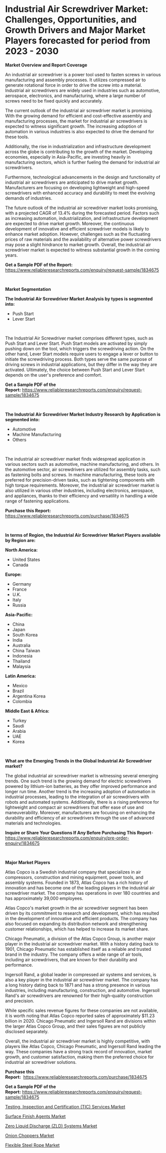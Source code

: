 <p><h1>Industrial Air Screwdriver Market: Challenges, Opportunities, and Growth Drivers and Major Market Players forecasted for period from 2023 - 2030</h1></p><p><strong>Market Overview and Report Coverage</strong></p>
<p><p>An industrial air screwdriver is a power tool used to fasten screws in various manufacturing and assembly processes. It utilizes compressed air to generate rotational force in order to drive the screw into a material. Industrial air screwdrivers are widely used in industries such as automotive, aerospace, electronics, and manufacturing, where a large number of screws need to be fixed quickly and accurately.</p><p>The current outlook of the industrial air screwdriver market is promising. With the growing demand for efficient and cost-effective assembly and manufacturing processes, the market for industrial air screwdrivers is expected to witness significant growth. The increasing adoption of automation in various industries is also expected to drive the demand for these tools.</p><p>Additionally, the rise in industrialization and infrastructure development across the globe is contributing to the growth of the market. Developing economies, especially in Asia-Pacific, are investing heavily in manufacturing sectors, which is further fueling the demand for industrial air screwdrivers.</p><p>Furthermore, technological advancements in the design and functionality of industrial air screwdrivers are anticipated to drive market growth. Manufacturers are focusing on developing lightweight and high-speed screwdrivers with enhanced accuracy and durability to meet the evolving demands of industries.</p><p>The future outlook of the industrial air screwdriver market looks promising, with a projected CAGR of 13.4% during the forecasted period. Factors such as increasing automation, industrialization, and infrastructure development are expected to drive market growth. Moreover, the continuous development of innovative and efficient screwdriver models is likely to enhance market adoption. However, challenges such as the fluctuating prices of raw materials and the availability of alternative power screwdrivers may pose a slight hindrance to market growth. Overall, the industrial air screwdriver market is expected to witness substantial growth in the coming years.</p></p>
<p><strong>Get a Sample PDF of the Report:</strong> <a href="https://www.reliableresearchreports.com/enquiry/request-sample/1834675">https://www.reliableresearchreports.com/enquiry/request-sample/1834675</a></p>
<p>&nbsp;</p>
<p><strong>Market Segmentation</strong></p>
<p><strong>The Industrial Air Screwdriver Market Analysis by types is segmented into:</strong></p>
<p><ul><li>Push Start</li><li>Lever Start</li></ul></p>
<p>&nbsp;</p>
<p><p>The Industrial Air Screwdriver market comprises different types, such as Push Start and Lever Start. Push Start models are activated by simply pushing down on the tool, which triggers the screwdriving action. On the other hand, Lever Start models require users to engage a lever or button to initiate the screwdriving process. Both types serve the same purpose of driving screws in industrial applications, but they differ in the way they are activated. Ultimately, the choice between Push Start and Lever Start depends on the user's preference and comfort.</p></p>
<p><strong>Get a Sample PDF of the Report:</strong>&nbsp;<a href="https://www.reliableresearchreports.com/enquiry/request-sample/1834675">https://www.reliableresearchreports.com/enquiry/request-sample/1834675</a></p>
<p>&nbsp;</p>
<p><strong>The Industrial Air Screwdriver Market Industry Research by Application is segmented into:</strong></p>
<p><ul><li>Automotive</li><li>Machine Manufacturing</li><li>Others</li></ul></p>
<p>&nbsp;</p>
<p><p>The industrial air screwdriver market finds widespread application in various sectors such as automotive, machine manufacturing, and others. In the automotive sector, air screwdrivers are utilized for assembly tasks, such as fastening bolts and screws. In machine manufacturing, these tools are preferred for precision-driven tasks, such as tightening components with high torque requirements. Moreover, the industrial air screwdriver market is also utilized in various other industries, including electronics, aerospace, and appliances, thanks to their efficiency and versatility in handling a wide range of fastening applications.</p></p>
<p><strong>Purchase this Report:</strong>&nbsp; <a href="https://www.reliableresearchreports.com/purchase/1834675">https://www.reliableresearchreports.com/purchase/1834675</a></p>
<p>&nbsp;</p>
<p><strong>In terms of Region, the Industrial Air Screwdriver Market Players available by Region are:</strong></p>
<p>
    <p> <strong> North America: </strong>
        <ul>
            <li>United States</li>
            <li>Canada</li>
        </ul>
        </p> 
    <p> <strong> Europe: </strong>
        <ul>
            <li>Germany</li>
            <li>France</li>
            <li>U.K.</li>
            <li>Italy</li>
            <li>Russia</li>
        </ul>
        </p> 
    <p> <strong> Asia-Pacific: </strong>
        <ul>
            <li>China</li>
            <li>Japan</li>
            <li>South Korea</li>
            <li>India</li>
            <li>Australia</li>
            <li>China Taiwan</li>
            <li>Indonesia</li>
            <li>Thailand</li>
            <li>Malaysia</li>
        </ul>
        </p> 
    <p> <strong> Latin America: </strong>
        <ul>
            <li>Mexico</li>
            <li>Brazil</li>
            <li>Argentina Korea</li>
            <li>Colombia</li>
        </ul>
        </p> 
    <p> <strong> Middle East & Africa: </strong>
        <ul>
            <li>Turkey</li>
            <li>Saudi</li>
            <li>Arabia</li>
            <li>UAE</li>
            <li>Korea</li>
        </ul>
    </p>
    </p>
<p>&nbsp;</p>
<p><strong>What are the Emerging Trends in the Global Industrial Air Screwdriver market?</strong></p>
<p><p>The global industrial air screwdriver market is witnessing several emerging trends. One such trend is the growing demand for electric screwdrivers powered by lithium-ion batteries, as they offer improved performance and longer run time. Another trend is the increasing adoption of automation in industrial processes, leading to the integration of air screwdrivers with robots and automated systems. Additionally, there is a rising preference for lightweight and compact air screwdrivers that offer ease of use and maneuverability. Moreover, manufacturers are focusing on enhancing the durability and efficiency of air screwdrivers through the use of advanced materials and technologies.</p></p>
<p><strong>Inquire or Share Your Questions If Any Before Purchasing This Report</strong>- <a href="https://www.reliableresearchreports.com/enquiry/pre-order-enquiry/1834675">https://www.reliableresearchreports.com/enquiry/pre-order-enquiry/1834675</a></p>
<p>&nbsp;</p>
<p><strong>Major Market Players</strong></p>
<p><p>Atlas Copco is a Swedish industrial company that specializes in air compressors, construction and mining equipment, power tools, and assembly systems. Founded in 1873, Atlas Copco has a rich history of innovation and has become one of the leading players in the industrial air screwdriver market. The company has operations in over 180 countries and has approximately 39,000 employees.</p><p>Atlas Copco's market growth in the air screwdriver segment has been driven by its commitment to research and development, which has resulted in the development of innovative and efficient products. The company has also focused on expanding its distribution network and strengthening customer relationships, which has helped to increase its market share.</p><p>Chicago Pneumatic, a division of the Atlas Copco Group, is another major player in the industrial air screwdriver market. With a history dating back to 1901, Chicago Pneumatic has established itself as a reliable and trusted brand in the industry. The company offers a wide range of air tools, including air screwdrivers, that are known for their durability and performance.</p><p>Ingersoll Rand, a global leader in compressed air systems and services, is also a key player in the industrial air screwdriver market. The company has a long history dating back to 1871 and has a strong presence in various industries, including manufacturing, construction, and automotive. Ingersoll Rand's air screwdrivers are renowned for their high-quality construction and precision.</p><p>While specific sales revenue figures for these companies are not available, it is worth noting that Atlas Copco reported sales of approximately $11.23 billion in 2020. Chicago Pneumatic and Ingersoll Rand are divisions within the larger Atlas Copco Group, and their sales figures are not publicly disclosed separately.</p><p>Overall, the industrial air screwdriver market is highly competitive, with players like Atlas Copco, Chicago Pneumatic, and Ingersoll Rand leading the way. These companies have a strong track record of innovation, market growth, and customer satisfaction, making them the preferred choice for industrial air screwdriver solutions.</p></p>
<p><strong>Purchase this Report:</strong>&nbsp;&nbsp;<a href="https://www.reliableresearchreports.com/purchase/1834675">https://www.reliableresearchreports.com/purchase/1834675</a></p>
<p></p>
<p><strong>Get a Sample PDF of the Report:</strong>&nbsp;<a href="https://www.reliableresearchreports.com/enquiry/request-sample/1834675">https://www.reliableresearchreports.com/enquiry/request-sample/1834675</a></p>
<p><p><a href="https://medium.com/@nelljian7548/testing-inspection-and-certification-tic-services-market-share-evolution-and-market-growth-cb747abda255">Testing, Inspection and Certification (TIC) Services Market</a></p><p><a href="https://github.com/PeterParrish5/Market-Research-Report-List-1/blob/main/surface-finish-agents-market.md">Surface Finish Agents Market</a></p><p><a href="https://medium.com/@allelee654/zero-liquid-discharge-zld-systems-market-insights-into-market-cagr-market-trends-and-growth-0544ddde823c">Zero Liquid Discharge (ZLD) Systems Market</a></p><p><a href="https://www.linkedin.com/pulse/onion-choppers-market-research-report-unlocks-analysis/">Onion Choppers Market</a></p><p><a href="https://www.linkedin.com/pulse/flexible-steel-rope-market-challenges-opportunities-growth/">Flexible Steel Rope Market</a></p></p>